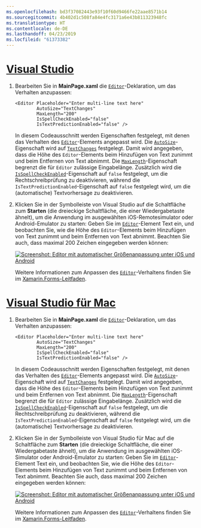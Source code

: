 ```yaml
---
ms.openlocfilehash: bd3f37082443e93f10f60d9466fe22aae8571b14
ms.sourcegitcommit: 4b402d1c508fa84e4fc3171a6e43b811323948fc
ms.translationtype: HT
ms.contentlocale: de-DE
ms.lasthandoff: 04/23/2019
ms.locfileid: "61373382"
---
```

# <a name="visual-studiotabvswin"></a>[Visual Studio](#tab/vswin)

1. Bearbeiten Sie in **MainPage.xaml** die [`Editor`](xref:Xamarin.Forms.Editor)-Deklaration, um das Verhalten anzupassen:

    ```xaml
    <Editor Placeholder="Enter multi-line text here"
            AutoSize="TextChanges"
            MaxLength="200"
            IsSpellCheckEnabled="false"
            IsTextPredictionEnabled="false" />
    ```

    In diesem Codeausschnitt werden Eigenschaften festgelegt, mit denen das Verhalten des [`Editor`](xref:Xamarin.Forms.Editor)-Elements angepasst wird. Die [`AutoSize`](xref:Xamarin.Forms.Editor.AutoSize)-Eigenschaft wird auf [`TextChanges`](xref:Xamarin.Forms.EditorAutoSizeOption.TextChanges) festgelegt. Damit wird angegeben, dass die Höhe des `Editor`-Elements beim Hinzufügen von Text zunimmt und beim Entfernen von Text abnimmt. Die [`MaxLength`](xref:Xamarin.Forms.InputView.MaxLength)-Eigenschaft begrenzt die für `Editor` zulässige Eingabelänge. Zusätzlich wird die [`IsSpellCheckEnabled`](xref:Xamarin.Forms.InputView.IsSpellCheckEnabled)-Eigenschaft auf `false` festgelegt, um die Rechtschreibprüfung zu deaktivieren, während die `IsTextPredictionEnabled`-Eigenschaft auf `false` festgelegt wird, um die (automatische) Textvorhersage zu deaktivieren.

1. Klicken Sie in der Symbolleiste von Visual Studio auf die Schaltfläche zum **Starten** (die dreieckige Schaltfläche, die einer Wiedergabetaste ähnelt), um die Anwendung im ausgewählten iOS-Remotesimulator oder Android-Emulator zu starten: Geben Sie im [`Editor`](xref:Xamarin.Forms.Entry)-Element Text ein, und beobachten Sie, wie die Höhe des `Editor`-Elements beim Hinzufügen von Text zunimmt und beim Entfernen von Text abnimmt. Beachten Sie auch, dass maximal 200 Zeichen eingegeben werden können:

    [![Screenshot: Editor mit automatischer Größenanpassung unter iOS und Android](../images/customize-behavior.png "Editor mit automatischer Größenanpassung")](../images/customize-behavior-large.png#lightbox "Editor mit automatischer Größenanpassung")

    Weitere Informationen zum Anpassen des [`Editor`](xref:Xamarin.Forms.Editor)-Verhaltens finden Sie im [Xamarin.Forms-Leitfaden](~/xamarin-forms/user-interface/text/editor.md).

# <a name="visual-studio-for-mactabvsmac"></a>[Visual Studio für Mac](#tab/vsmac)

1. Bearbeiten Sie in **MainPage.xaml** die [`Editor`](xref:Xamarin.Forms.Editor)-Deklaration, um das Verhalten anzupassen:

    ```xaml
    <Editor Placeholder="Enter multi-line text here"
            AutoSize="TextChanges"
            MaxLength="200"
            IsSpellCheckEnabled="false"
            IsTextPredictionEnabled="false" />
    ```

    In diesem Codeausschnitt werden Eigenschaften festgelegt, mit denen das Verhalten des [`Editor`](xref:Xamarin.Forms.Editor)-Elements angepasst wird. Die [`AutoSize`](xref:Xamarin.Forms.Editor.AutoSize)-Eigenschaft wird auf [`TextChanges`](xref:Xamarin.Forms.EditorAutoSizeOption.TextChanges) festgelegt. Damit wird angegeben, dass die Höhe des `Editor`-Elements beim Hinzufügen von Text zunimmt und beim Entfernen von Text abnimmt. Die [`MaxLength`](xref:Xamarin.Forms.InputView.MaxLength)-Eigenschaft begrenzt die für `Editor` zulässige Eingabelänge. Zusätzlich wird die [`IsSpellCheckEnabled`](xref:Xamarin.Forms.InputView.IsSpellCheckEnabled)-Eigenschaft auf `false` festgelegt, um die Rechtschreibprüfung zu deaktivieren, während die `IsTextPredictionEnabled`-Eigenschaft auf `false` festgelegt wird, um die (automatische) Textvorhersage zu deaktivieren.

1. Klicken Sie in der Symbolleiste von Visual Studio für Mac auf die Schaltfläche zum **Starten** (die dreieckige Schaltfläche, die einer Wiedergabetaste ähnelt), um die Anwendung im ausgewählten iOS-Simulator oder Android-Emulator zu starten: Geben Sie im [`Editor`](xref:Xamarin.Forms.Entry)-Element Text ein, und beobachten Sie, wie die Höhe des `Editor`-Elements beim Hinzufügen von Text zunimmt und beim Entfernen von Text abnimmt. Beachten Sie auch, dass maximal 200 Zeichen eingegeben werden können:

    [![Screenshot: Editor mit automatischer Größenanpassung unter iOS und Android](../images/customize-behavior.png "Editor mit automatischer Größenanpassung")](../images/customize-behavior-large.png#lightbox "Editor mit automatischer Größenanpassung")

    Weitere Informationen zum Anpassen des [`Editor`](xref:Xamarin.Forms.Editor)-Verhaltens finden Sie im [Xamarin.Forms-Leitfaden](~/xamarin-forms/user-interface/text/editor.md).
